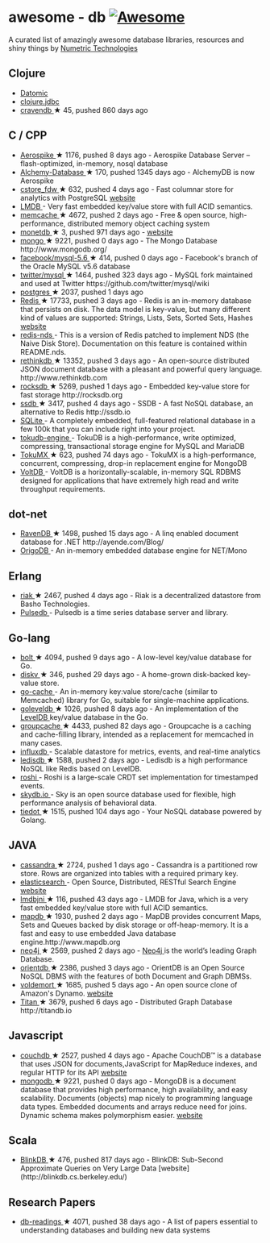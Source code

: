 <h1>
 ﻿awesome - db
 <a href="https://github.com/sindresorhus/awesome">
  <img alt="Awesome" src="https://cdn.rawgit.com/sindresorhus/awesome/d7305f38d29fed78fa85652e3a63e154dd8e8829/media/badge.svg"/>
 </a>
</h1>
<p>
 A curated list of amazingly awesome database libraries, resources and shiny things by
 <a href="https://www.numetriclabz.com/">
  Numetric Technologies
 </a>
</p>
<h2>
 Clojure
</h2>
<ul>
 <li>
  <a href="http://www.datomic.com/">
   Datomic
  </a>
 </li>
 <li>
  <a href="https://github.com/niwibe/clojure.jdbc">
   clojure.jdbc
  </a>
 </li>
 <li>
  <a href="https://github.com/robashton/cravendb">
   cravendb
  </a>
  <span>
   &#9733 45, pushed 860 days ago
  </span>
 </li>
</ul>
<h2>
 C / CPP
</h2>
<ul>
 <li>
  <a href="https://github.com/aerospike/aerospike-server">
   Aerospike
  </a>
  <span>
   &#9733 1176, pushed 8 days ago
  </span>
  - Aerospike Database Server – flash-optimized, in-memory, nosql database
 </li>
 <li>
  <a href="https://github.com/JakSprats/Alchemy-Database">
   Alchemy-Database
  </a>
  <span>
   &#9733 170, pushed 1345 days ago
  </span>
  - AlchemyDB is now Aerospike
 </li>
 <li>
  <a href="https://github.com/citusdata/cstore_fdw">
   cstore_fdw
  </a>
  <span>
   &#9733 632, pushed 4 days ago
  </span>
  - Fast columnar store for analytics with PostgreSQL
  <a href="http://citusdata.github.io/cstore_fdw/">
   website
  </a>
 </li>
 <li>
  <a href="http://symas.com/mdb/">
   LMDB
  </a>
  - Very fast embedded key/value store with full ACID semantics.
 </li>
 <li>
  <a href="https://github.com/memcached/memcached">
   memcache
  </a>
  <span>
   &#9733 4672, pushed 2 days ago
  </span>
  - Free & open source, high-performance, distributed memory object caching system
 </li>
 <li>
  <a href="https://github.com/snaga/monetdb">
   monetdb
  </a>
  <span>
   &#9733 3, pushed 971 days ago
  </span>
  -
  <a href="https://www.monetdb.org/">
   website
  </a>
 </li>
 <li>
  <a href="https://github.com/mongodb/mongo">
   mongo
  </a>
  <span>
   &#9733 9221, pushed 0 days ago
  </span>
  - The Mongo Database http://www.mongodb.org/
 </li>
 <li>
  <a href="https://github.com/facebook/mysql-5.6">
   facebook/mysql-5.6
  </a>
  <span>
   &#9733 414, pushed 0 days ago
  </span>
  - Facebook's branch of the Oracle MySQL v5.6 database
 </li>
 <li>
  <a href="https://github.com/twitter/mysql">
   twitter/mysql
  </a>
  <span>
   &#9733 1464, pushed 323 days ago
  </span>
  - MySQL fork maintained and used at Twitter https://github.com/twitter/mysql/wiki
 </li>
 <li>
  <a href="https://github.com/postgres/postgres">
   postgres
  </a>
  <span>
   &#9733 2037, pushed 1 days ago
  </span>
 </li>
 <li>
  <a href="https://github.com/antirez/redis">
   Redis
  </a>
  <span>
   &#9733 17733, pushed 3 days ago
  </span>
  - Redis is an in-memory database that persists on disk. The data model is key-value, but many different kind of values are supported: Strings, Lists, Sets, Sorted Sets, Hashes
  <a href="http://redis.io">
   website
  </a>
 </li>
 <li>
  <a href="https://github.com/mpalmer/redis/tree/nds-2.6">
   redis-nds
  </a>
  - This is a version of Redis patched to implement NDS (the Naive Disk Store). Documentation on this feature is contained within README.nds.
 </li>
 <li>
  <a href="https://github.com/rethinkdb/rethinkdb">
   rethinkdb
  </a>
  <span>
   &#9733 13352, pushed 3 days ago
  </span>
  - An open-source distributed JSON document database with a pleasant and powerful query language. http://www.rethinkdb.com
 </li>
 <li>
  <a href="https://github.com/facebook/rocksdb">
   rocksdb
  </a>
  <span>
   &#9733 5269, pushed 1 days ago
  </span>
  - Embedded key-value store for fast storage http://rocksdb.org
 </li>
 <li>
  <a href="https://github.com/ideawu/ssdb">
   ssdb
  </a>
  <span>
   &#9733 3417, pushed 4 days ago
  </span>
  - SSDB - A fast NoSQL database, an alternative to Redis http://ssdb.io
 </li>
 <li>
  <a href="http://www.sqlite.org/">
   SQLite
  </a>
  - A completely embedded, full-featured relational database in a few 100k that you can include right into your project.
 </li>
 <li>
  <a href="https://github.com/Tokutek/tokudb-engine">
   tokudb-engine
  </a>
  - TokuDB is a high-performance, write optimized, compressing, transactional storage engine for MySQL and MariaDB
 </li>
 <li>
  <a href="https://github.com/Tokutek/mongo">
   TokuMX
  </a>
  <span>
   &#9733 623, pushed 74 days ago
  </span>
  - TokuMX is a high-performance, concurrent, compressing, drop-in replacement engine for MongoDB
 </li>
 <li>
  <a href="https://github.com/VoltDB/voltdb/">
   VoltDB
  </a>
  - VoltDB is a horizontally-scalable, in-memory SQL RDBMS designed for applications that have extremely high read and write throughput requirements.
 </li>
</ul>
<h2>
 dot-net
</h2>
<ul>
 <li>
  <a href="https://github.com/ravendb/ravendb">
   RavenDB
  </a>
  <span>
   &#9733 1498, pushed 15 days ago
  </span>
  - A linq enabled document database for .NET http://ayende.com/Blog/
 </li>
 <li>
  <a href="http://dev.origodb.com">
   OrigoDB
  </a>
  - An in-memory embedded database engine for NET/Mono
 </li>
</ul>
<h2>
 Erlang
</h2>
<ul>
 <li>
  <a href="https://github.com/basho/riak">
   riak
  </a>
  <span>
   &#9733 2467, pushed 4 days ago
  </span>
  - Riak is a decentralized datastore from Basho Technologies.
 </li>
 <li>
  <a href="http://pulsedb.io">
   Pulsedb
  </a>
  - Pulsedb is a time series database server and library.
 </li>
</ul>
<h2>
 Go-lang
</h2>
<ul>
 <li>
  <a href="https://github.com/boltdb/bolt">
   bolt
  </a>
  <span>
   &#9733 4094, pushed 9 days ago
  </span>
  - A low-level key/value database for Go.
 </li>
 <li>
  <a href="https://github.com/peterbourgon/diskv">
   diskv
  </a>
  <span>
   &#9733 346, pushed 29 days ago
  </span>
  - A home-grown disk-backed key-value store.
 </li>
 <li>
  <a href="https://github.com/pmylund/go-cache">
   go-cache
  </a>
  - An in-memory key:value store/cache (similar to Memcached) library for Go, suitable for single-machine applications.
 </li>
 <li>
  <a href="https://github.com/syndtr/goleveldb">
   goleveldb
  </a>
  <span>
   &#9733 1026, pushed 8 days ago
  </span>
  - An implementation of the
  <a href="https://code.google.com/p/leveldb/">
   LevelDB
  </a>
  key/value database in the Go.
 </li>
 <li>
  <a href="https://github.com/golang/groupcache">
   groupcache
  </a>
  <span>
   &#9733 4433, pushed 82 days ago
  </span>
  - Groupcache is a caching and cache-filling library, intended as a replacement for memcached in many cases.
 </li>
 <li>
  <a href="https://github.com/influxdb/influxdb">
   influxdb
  </a>
  - Scalable datastore for metrics, events, and real-time analytics
 </li>
 <li>
  <a href="https://github.com/siddontang/ledisdb">
   ledisdb
  </a>
  <span>
   &#9733 1588, pushed 2 days ago
  </span>
  - Ledisdb is a high performance NoSQL like Redis based on LevelDB.
 </li>
 <li>
  <a href="https://github.com/soundcloud/roshi/">
   roshi
  </a>
  - Roshi is a large-scale CRDT set implementation for timestamped events.
 </li>
 <li>
  <a href="https://github.com/skydb/sky">
   skydb.io
  </a>
  - Sky is an open source database used for flexible, high performance analysis of behavioral data.
 </li>
 <li>
  <a href="https://github.com/HouzuoGuo/tiedot">
   tiedot
  </a>
  <span>
   &#9733 1515, pushed 104 days ago
  </span>
  - Your NoSQL database powered by Golang.
 </li>
</ul>
<h2>
 JAVA
</h2>
<ul>
 <li>
  <a href="https://github.com/apache/cassandra">
   cassandra
  </a>
  <span>
   &#9733 2724, pushed 1 days ago
  </span>
  - Cassandra is a partitioned row store. Rows are organized into tables with a required primary key.
 </li>
 <li>
  <a href="https://github.com/elasticsearch/elasticsearch">
   elasticsearch
  </a>
  - Open Source, Distributed, RESTful Search Engine
  <a href="http://elasticsearch.org">
   website
  </a>
 </li>
 <li>
  <a href="https://github.com/deephacks/lmdbjni">
   lmdbjni
  </a>
  <span>
   &#9733 116, pushed 43 days ago
  </span>
  - LMDB for Java, which is a very fast embedded key/value store with full ACID semantics.
 </li>
 <li>
  <a href="https://github.com/jankotek/MapDB">
   mapdb
  </a>
  <span>
   &#9733 1930, pushed 2 days ago
  </span>
  - MapDB provides concurrent Maps, Sets and Queues backed by disk storage or off-heap-memory. It is a fast and easy to use embedded Java database engine.http://www.mapdb.org
 </li>
 <li>
  <a href="https://github.com/neo4j/neo4j">
   neo4j
  </a>
  <span>
   &#9733 2569, pushed 2 days ago
  </span>
  -
  <a href="http://neo4j.org">
   Neo4j
  </a>
  is the world’s leading Graph Database.
 </li>
 <li>
  <a href="https://github.com/orientechnologies/orientdb">
   orientdb
  </a>
  <span>
   &#9733 2386, pushed 3 days ago
  </span>
  - OrientDB is an Open Source NoSQL DBMS with the features of both Document and Graph DBMSs.
 </li>
 <li>
  <a href="https://github.com/voldemort/voldemort">
   voldemort
  </a>
  <span>
   &#9733 1685, pushed 5 days ago
  </span>
  - An open source clone of Amazon's Dynamo.
  <a href="http://project-voldemort.com">
   website
  </a>
 </li>
 <li>
  <a href="https://github.com/thinkaurelius/titan">
   Titan
  </a>
  <span>
   &#9733 3679, pushed 6 days ago
  </span>
  - Distributed Graph Database http://titandb.io
 </li>
</ul>
<h2>
 Javascript
</h2>
<ul>
 <li>
  <a href="https://github.com/apache/couchdb">
   couchdb
  </a>
  <span>
   &#9733 2527, pushed 4 days ago
  </span>
  - Apache CouchDB™ is a database that uses JSON for documents,JavaScript for MapReduce indexes, and regular HTTP for its API
  <a href="http://couchdb.apache.org/">
   website
  </a>
 </li>
 <li>
  <a href="https://github.com/mongodb/mongo">
   mongodb
  </a>
  <span>
   &#9733 9221, pushed 0 days ago
  </span>
  - MongoDB is a document database that provides high performance, high availability, and easy scalability. Documents (objects) map nicely to programming language data types. Embedded documents and arrays reduce need for joins. Dynamic schema makes polymorphism easier.
  <a href="https://www.mongodb.org/">
   website
  </a>
 </li>
</ul>
<h2>
 Scala
</h2>
<ul>
 <li>
  <a href="https://github.com/sameeragarwal/blinkdb">
   BlinkDB
  </a>
  <span>
   &#9733 476, pushed 817 days ago
  </span>
  - BlinkDB: Sub-Second Approximate Queries on Very Large Data [website]    (http://blinkdb.cs.berkeley.edu/)
 </li>
</ul>
<h2>
 Research Papers
</h2>
<ul>
 <li>
  <a href="https://github.com/rxin/db-readings">
   db-readings
  </a>
  <span>
   &#9733 4071, pushed 38 days ago
  </span>
  - A list of papers essential to understanding databases and building new data systems
 </li>
</ul>
